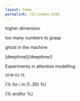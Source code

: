 ```yaml
---
layout: home
permalink: /ml/index.html
---
```

<div class="boxes">

<div class="box box2">

higher dimension

too many numbers to grasp

ghost in the machine

</div>

<div class="box altbox">
[deeptime](/deeptime/)

Experiments in attention modelling

<small>2018-02-15</small>
</div>


{% for i in (1..30) %}

<div class="box"></div>

{% endfor %}


</div>
